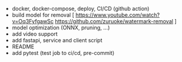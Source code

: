 - docker, docker-compose, deploy, CI/CD (github action)
- build model for removal [
    https://www.youtube.com/watch?v=Oq3FyfgawSc
    https://github.com/zuruoke/watermark-removal
]
- model optimization (ONNX, pruning, ...)
- add video support
- add fastapi, service and client script
- README
- add pytest (test job to ci/cd, pre-commit)